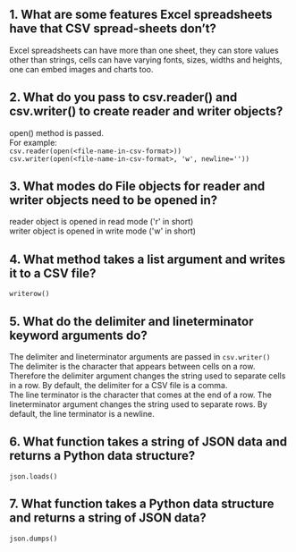 ## 1. What are some features Excel spreadsheets have that CSV spread-sheets don’t?

Excel spreadsheets can have more than one sheet, they can store values other than strings, cells can have varying fonts, sizes, widths and heights, one can embed images and charts too.

## 2. What do you pass to csv.reader() and csv.writer() to create reader and writer objects?

open() method is passed.<br />
For example:<br />
`csv.reader(open(<file-name-in-csv-format>))`<br />
`csv.writer(open(<file-name-in-csv-format>, 'w', newline=''))`


## 3. What modes do File objects for reader and writer objects need to be opened in?

reader object is opened in read mode ('r' in short)<br />
writer object is opened in write mode ('w' in short)

## 4. What method takes a list argument and writes it to a CSV file?

`writerow()`

## 5. What do the delimiter and lineterminator keyword arguments do?

The delimiter and lineterminator arguments are passed in `csv.writer()`<br />
The delimiter is the character that appears between cells on a row. Therefore the delimiter argument changes the string used to separate cells in a row. By default, the delimiter for a CSV file is a comma.<br />
The line terminator is the character that comes at the end of a row. The lineterminator argument changes the string used to separate rows. By default, the line terminator is a newline.


## 6. What function takes a string of JSON data and returns a Python data structure?

`json.loads()`

## 7. What function takes a Python data structure and returns a string of JSON data?

`json.dumps()`

